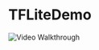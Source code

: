 # TFLiteDemo

<img src='https://imgur.com/a/FyTe056.gif' title='Video Walkthrough' width='' alt='Video Walkthrough' />

